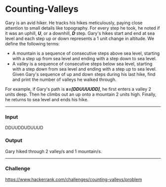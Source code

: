 # Counting-Valleys
Gary is an avid hiker. He tracks his hikes meticulously, paying close attention to small details like topography. For every step he took, he noted if it was an uphill, ***U***, or a downhill, ***D*** step. Gary's hikes start and end at sea level and each step up or down represents a 1 unit change in altitude. We define the following terms:

- A mountain is a sequence of consecutive steps above sea level, starting with a step up from sea level and ending with a step down to sea level.
- A valley is a sequence of consecutive steps below sea level, starting with a step down from sea level and ending with a step up to sea level.
Given Gary's sequence of up and down steps during his last hike, find and print the number of valleys he walked through.

For example, if Gary's path is ***s=[DDUUUUDD]***, he first enters a valley 2 units deep. Then he climbs out an up onto a mountain 2 units high. Finally, he returns to sea level and ends his hike.

---
### Input
DDUUDDUDUUUD

### Output
Gary hiked through 2 valley/s and 1 mountain/s.

---
### Challenge
https://www.hackerrank.com/challenges/counting-valleys/problem
